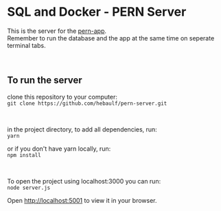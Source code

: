 # SQL and Docker - PERN Server
This is the server for the [pern-app](https://github.com/hebaulf/pern-app).\
Remember to run the database and the app at the same time on seperate terminal tabs.

<br>

## To run the server
clone this repository to your computer:\
`git clone https://github.com/hebaulf/pern-server.git`

<br>

in the project directory, to add all dependencies, run:\
`yarn`  
  
or if you don't have yarn locally, run:\
`npm install`  

<br>

To open the project using localhost:3000 you can run:\
`node server.js`  
  
Open [http://localhost:5001](http://localhost:5001) to view it in your browser.  
